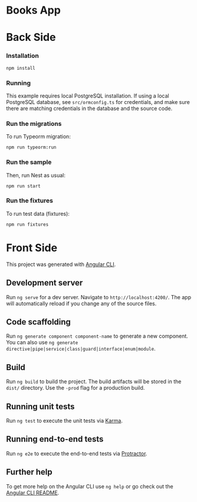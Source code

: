 # Books App

# Back Side

### Installation

`npm install`

### Running

This example requires local PostgreSQL installation.  If using a local PostgreSQL database, see `src/ormconfig.ts` for credentials, and make sure there are matching credentials in the database and the source code.

### Run the migrations

To run Typeorm migration:

`npm run typeorm:run`

### Run the sample

Then, run Nest as usual:

`npm run start`

### Run the fixtures

To run test data (fixtures):

`npm run fixtures`

# Front Side

This project was generated with [Angular CLI](https://github.com/angular/angular-cli).

## Development server

Run `ng serve` for a dev server. Navigate to `http://localhost:4200/`. The app will automatically reload if you change any of the source files.

## Code scaffolding

Run `ng generate component component-name` to generate a new component. You can also use `ng generate directive|pipe|service|class|guard|interface|enum|module`.

## Build

Run `ng build` to build the project. The build artifacts will be stored in the `dist/` directory. Use the `-prod` flag for a production build.

## Running unit tests

Run `ng test` to execute the unit tests via [Karma](https://karma-runner.github.io).

## Running end-to-end tests

Run `ng e2e` to execute the end-to-end tests via [Protractor](http://www.protractortest.org/).

## Further help

To get more help on the Angular CLI use `ng help` or go check out the [Angular CLI README](https://github.com/angular/angular-cli/blob/master/README.md).
